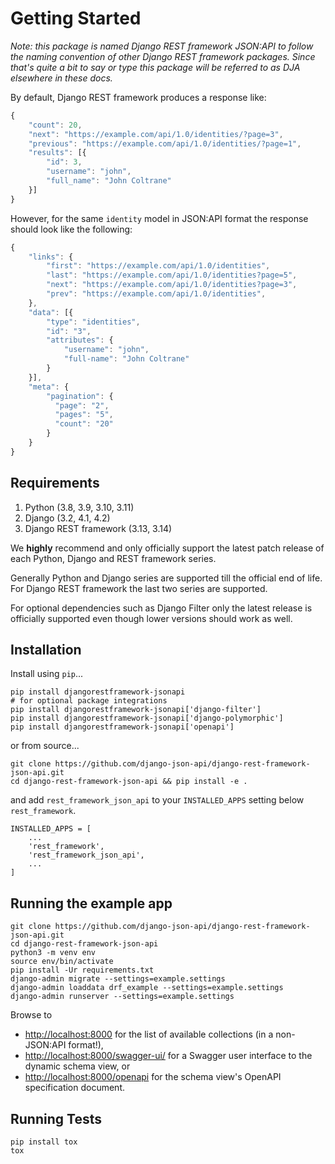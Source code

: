 
# Getting Started

*Note: this package is named Django REST framework JSON:API to follow the naming
convention of other Django REST framework packages. Since that's quite a bit
to say or type this package will be referred to as DJA elsewhere in these docs.*

By default, Django REST framework produces a response like:
``` js
{
    "count": 20,
    "next": "https://example.com/api/1.0/identities/?page=3",
    "previous": "https://example.com/api/1.0/identities/?page=1",
    "results": [{
        "id": 3,
        "username": "john",
        "full_name": "John Coltrane"
    }]
}
```


However, for the same `identity` model in JSON:API format the response should look
like the following:
``` js
{
    "links": {
        "first": "https://example.com/api/1.0/identities",
        "last": "https://example.com/api/1.0/identities?page=5",
        "next": "https://example.com/api/1.0/identities?page=3",
        "prev": "https://example.com/api/1.0/identities",
    },
    "data": [{
        "type": "identities",
        "id": "3",
        "attributes": {
            "username": "john",
            "full-name": "John Coltrane"
        }
    }],
    "meta": {
        "pagination": {
          "page": "2",
          "pages": "5",
          "count": "20"
        }
    }
}
```


## Requirements

1. Python (3.8, 3.9, 3.10, 3.11)
2. Django (3.2, 4.1, 4.2)
3. Django REST framework (3.13, 3.14)

We **highly** recommend and only officially support the latest patch release of each Python, Django and REST framework series.

Generally Python and Django series are supported till the official end of life. For Django REST framework the last two series are supported.

For optional dependencies such as Django Filter only the latest release is officially supported even though lower versions should work as well.

## Installation

Install using `pip`...

    pip install djangorestframework-jsonapi
    # for optional package integrations
    pip install djangorestframework-jsonapi['django-filter']
    pip install djangorestframework-jsonapi['django-polymorphic']
    pip install djangorestframework-jsonapi['openapi']

or from source...

    git clone https://github.com/django-json-api/django-rest-framework-json-api.git
    cd django-rest-framework-json-api && pip install -e .


and add `rest_framework_json_api` to your `INSTALLED_APPS` setting below `rest_framework`.

    INSTALLED_APPS = [
        ...
        'rest_framework',
        'rest_framework_json_api',
        ...
    ]

## Running the example app

	git clone https://github.com/django-json-api/django-rest-framework-json-api.git
	cd django-rest-framework-json-api
	python3 -m venv env
	source env/bin/activate
	pip install -Ur requirements.txt
	django-admin migrate --settings=example.settings
	django-admin loaddata drf_example --settings=example.settings
	django-admin runserver --settings=example.settings


Browse to
* [http://localhost:8000](http://localhost:8000) for the list of available collections (in a non-JSON:API format!),
* [http://localhost:8000/swagger-ui/](http://localhost:8000/swagger-ui/) for a Swagger user interface to the dynamic schema view, or
* [http://localhost:8000/openapi](http://localhost:8000/openapi) for the schema view's OpenAPI specification document.

## Running Tests

    pip install tox
    tox

